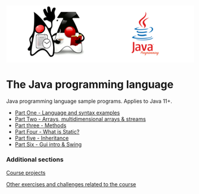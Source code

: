 ![](/assets/javarepologo.png)

# The Java programming language

Java programming language sample programs. Applies to Java 11+.

- [Part One - Language and syntax examples](/src/com/irisida/lang/part01)
- [Part Two - Arrays, multidimensional arrays & streams](/src/com/irisida/lang/part02)
- [Part three - Methods](/src/com/irisida/lang/part03)
- [Part Four - What is Static?](/src/com/irisida/lang/part04)
- [Part five - Inheritance](/src/com/irisida/lang/part05)
- [Part Six - Gui intro & Swing](/src/com/irisida/lang/part06)

### Additional sections

[Course projects](src/com/irisida/lang/projects)

[Other exercises and challenges related to the course](/src/com/irisida/lang/exercises/readme.md)